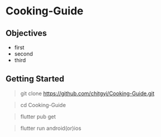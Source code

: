 # Cooking-Guide

## Objectives

- first
- second
- third

## Getting Started

> git clone https://github.com/chitgyi/Cooking-Guide.git

> cd Cooking-Guide

> flutter pub get

> flutter run android(or)ios
